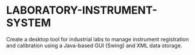 # LABORATORY-INSTRUMENT-SYSTEM
Create a desktop tool for industrial labs to manage instrument registration and calibration using a Java-based GUI (Swing) and XML data storage.

